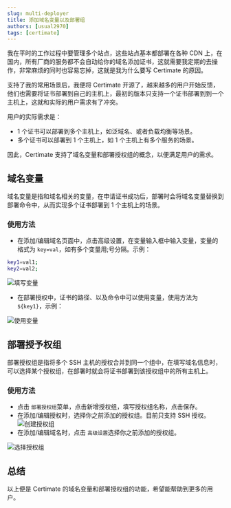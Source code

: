 ```yaml
---
slug: multi-deployer
title: 添加域名变量以及部署组
authors: [usual2970]
tags: [certimate]
---
```


我在平时的工作过程中要管理多个站点，这些站点基本都部署在各种 CDN 上，在国内，所有厂商的服务都不会自动给你的域名添加证书，这就需要我定期的去操作，非常麻烦的同时也容易忘掉，这就是我为什么要写 Certimate 的原因。

<!-- truncate -->

支持了我的常用场景后，我便将 Certimate 开源了，越来越多的用户开始反馈，他们也需要将证书部署到自己的主机上，最初的版本只支持一个证书部署到到一个主机上，这就和实际的用户需求有了冲突。

用户的实际需求是：

- 1 个证书可以部署到多个主机上，如泛域名、或者负载均衡等场景。
- 多个证书可以部署到 1 个主机上，如 1 个主机上有多个服务的场景。

因此，Certimate 支持了域名变量和部署授权组的概念，以便满足用户的需求。

## 域名变量

域名变量是指和域名相关的变量，在申请证书成功后，部署时会将域名变量替换到部署命令中，从而实现多个证书部署到 1 个主机上的场景。

### 使用方法

- 在添加/编辑域名页面中，点击高级设置，在变量输入框中输入变量，变量的格式为 `key=val`，如有多个变量用;号分隔。示例：

```bash
key1=val1;
key2=val2;
```

![填写变量](https://i.imgur.com/iFolv9P.png)

- 在部署授权中，证书的路径、以及命令中可以使用变量，使用方法为 `${key1}`，示例：

![使用变量](https://i.imgur.com/lXjGqLg.png)

## 部署授予权组

部署授权组是指将多个 SSH 主机的授权合并到同一个组中，在填写域名信息时，可以选择某个授权组，在部署时就会将证书部署到该授权组中的所有主机上。

### 使用方法

- 点击 `部署授权组`菜单，点击新增授权组，填写授权组名称，点击保存。
- 在添加/编辑授权时，选择你之前添加的授权组。目前只支持 SSH 授权。
  ![创建授权组](https://i.imgur.com/zh0V221.png)
- 在添加/编辑域名时，点击 `高级设置`选择你之前添加的授权组。

![选择授权组](https://i.imgur.com/IHpb82y.png)

## 总结

以上便是 Certimate 的域名变量和部署授权组的功能，希望能帮助到更多的用户。
